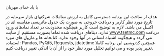 با یاد خدای مهربان

هدف از ساخت این برنامه دسترسی کامل به ارزش معاملات شرکتهای بازار سرمایه در تاریخ مورد نظر کاربر و دریافت خروجی به صورت یک جدول ماتریسی مقایسه ای در اکسل می باشد.
لازم به توضیح است کاربر هیچگونه محدودیت در تعداد نمادهای ورود ندارد. 
دیتاهای دریافت شده تماما بصورت مستقیم از سایت www.tsetmc.com  دریافت می گردد و هیچگونه اشتباه انسانی در آنها وجود ندارد.
کتابخانه ها و ماژول های مورد استفاده:
Pandas,
PyQt5,
Requests,
jdatetime
همچنین کدنویسی این برنامه کاملا تغییر پذیر بوده و می توانیم تحلیل مورد نظر خود را از آن با اندکی تغییر دریافت کنیم.
